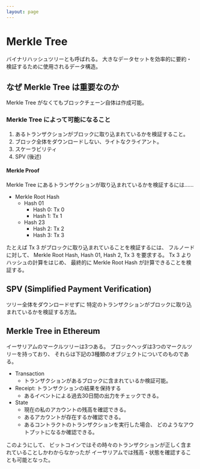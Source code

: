 ```yaml
---
layout: page
---
```


# Merkle Tree

バイナリハッシュツリーとも呼ばれる。
大きなデータセットを効率的に要約・検証するために使用されるデータ構造。

## なぜ Merkle Tree は重要なのか

Merkle Tree がなくてもブロックチェーン自体は作成可能。

### Merkle Tree によって可能になること

1. あるトランザクションがブロックに取り込まれているかを検証すること。
1. ブロック全体をダウンロードしない、ライトなクライアント。
1. スケーラビリティ
1. SPV (後述)

#### Merkle Proof

Merkle Tree にあるトランザクションが取り込まれているかを検証するには......

* Merkle Root Hash
    * Hash 01
        * Hash 0: Tx 0
        * Hash 1: Tx 1
    * Hash 23
        * Hash 2: Tx 2
        * Hash 3: Tx 3

たとえば Tx 3 がブロックに取り込まれていることを検証するには、
フルノードに対して、 Merkle Root Hash, Hash 01, Hash 2, Tx 3 を要求する。
Tx 3 よりハッシュの計算をはじめ、
最終的に Merkle Root Hash が計算できることを検証する。


## SPV (Simplified Payment Verification)

ツリー全体をダウンロードせずに
特定のトランザクションがブロックに取り込まれているかを検証する方法。

## Merkle Tree in Ethereum

イーサリアムのマークルツリーは3つある。
ブロックヘッダは3つのマークルツリーを持っており、
それらは下記の3種類のオブジェクトについてのものである。

* Transaction
    * トランザクションがあるブロックに含まれているか検証可能。
* Receipt: トランザクションの結果を保持する
    * あるイベントによる過去30日間の出力をチェックできる。
* State
    * 現在の私のアカウントの残高を確認できる。
    * あるアカウントが存在するか確認できる。
    * あるコントラクトのトランザクションを実行した場合、
      どのようなアウトプットになるか確認できる。

このようにして、
ビットコインではその時々のトランザクションが正しく含まれていることしかわからなかったが
イーサリアムでは残高・状態を確認することも可能となった。


